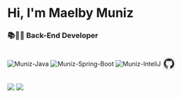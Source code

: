 # Hi, I'm Maelby Muniz

### 📚📕📖 Back-End Developer


<div style="display: inline_block"><br>
  <img align="center" alt="Muniz-Java" height="40" width="40" src="https://cdn.jsdelivr.net/gh/devicons/devicon/icons/java/java-original.svg" />
  <img align="center" alt="Muniz-Spring-Boot" height="30" width="30" src= "https://upload.wikimedia.org/wikipedia/commons/thumb/7/79/Spring_Boot.svg/1024px-Spring_Boot.svg.png" />
  <img align="center" alt="Muniz-InteliJ" height="30" width="30" src= "https://upload.wikimedia.org/wikipedia/commons/thumb/9/9c/IntelliJ_IDEA_Icon.svg/2048px-IntelliJ_IDEA_Icon.svg.png" />
  <img align="center" alt="Muniz-InteliJ" height="30" width="30" src= "https://raw.githubusercontent.com/tandpfun/skill-icons/65dea6c4eaca7da319e552c09f4cf5a9a8dab2c8/icons/Github-Light.svg" />
 
</div>
  
  ##
 
<div> 
  <a href = "mailto:maelbymuniz@gmail.com"><img src="https://img.shields.io/badge/Gmail-D14836?style=for-the-badge&logo=gmail&logoColor=white" target="_blank"></a>
  <a href="https://www.linkedin.com/in/maelbymuniz" target="_blank"><img src="https://img.shields.io/badge/-LinkedIn-%230077B5?style=for-the-badge&logo=linkedin&logoColor=white" target="_blank"></a> 
</div>
